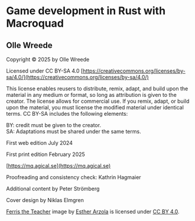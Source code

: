 <div class="center">

<div class="onlyprint titlepage">

# Game development in Rust with Macroquad 

## Olle Wreede

<div class="page-break"></div>
</div>

Copyright © 2025 by Olle Wreede

Licensed under CC BY-SA 4.0
[https://creativecommons.org/licenses/by-sa/4.0/](https://creativecommons.org/licenses/by-sa/4.0/)

This license enables reusers to distribute, remix, adapt, and build upon the
material in any medium or format, so long as attribution is given to the
creator. The license allows for commercial use. If you remix, adapt, or build
upon the material, you must license the modified material under identical
terms. CC BY-SA includes the following elements:

BY: credit must be given to the creator.  
SA: Adaptations must be shared under the same terms.

<div class="noprint">

First web edition July 2024

</div>
<div class="onlyprint">

First print edition February 2025

</div>

[https://mq.agical.se](https://mq.agical.se)

Proofreading and consistency check: Kathrin Hagmaier

Additional content by Peter Strömberg

Cover design by Niklas Elmgren

[Ferris the Teacher](https://www.behance.net/gallery/89117181/Ferris-the-professional) image by [Esther Arzola](https://www.behance.net/estherarzola) is licensed under
[CC BY 4.0](https://creativecommons.org/licenses/by/4.0/deed.en).
</div>
